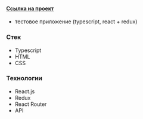 #### [Ссылка на проект](https://valerieoschatz.github.io/test-app/)
- тестовое приложение (typescript, react + redux)


### Стек

* Typescript
* HTML
* CSS


### Технологии

* React.js
* Redux
* React Router
* API
